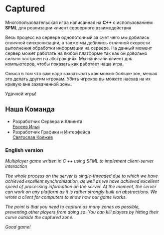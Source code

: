 # Captured

Многопользовательская игра написанная на **C++** с использованием **SFML** для реализации клиент серверного взаимодействия

Весь процесс на сервере однопоточный за счет чего мы добились отличной синхронизации, а также мы добились отличной скорости выполнения обработки информации на сервере. На данный момент сервер может работать на любой платформе так как он довольно сильно построен на абстракциях. 
Мы написали клиент для компьютеров, чтобы показать как работает наша игра.

Смысл в том что вам надо захватывать как можно больше зон, мешая это делать другим игрокам. Убить игроков вы можете наехав на их кривую вне захваченной зоны.

Удачной игры!

## Наша Команда
* Разработчик Сервера и Клиента  
    [Евсеев Илья](github.com/olaoshka)
* Разработчик Графики и Интерфейса  
    [Святослав Кряжев](github.com/shadkain)
  
### English version

_Multiplayer game written in C ++ using SFML to implement client-server interaction_

_The whole process on the server is single-threaded due to which we have achieved excellent synchronization, as well as we have achieved excellent speed of processing information on the server. At the moment, the server can work on any platform as it is rather strongly built on abstractions._
_We wrote a client for computers to show how our game works._

_The point is that you need to capture as many zones as possible, preventing other players from doing so. You can kill players by hitting their curve outside the captured zone._

_Good game!_
